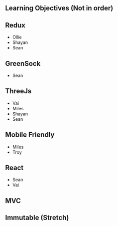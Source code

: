 Learning Objectives (Not in order)  
-------------------

## Redux

* Ollie
* Shayan
* Sean

## GreenSock

* Sean

## ThreeJs

* Vai
* Miles
* Shayan
* Sean

## Mobile Friendly

* Miles
* Troy

## React

* Sean
* Vai

## MVC

## Immutable (Stretch)

